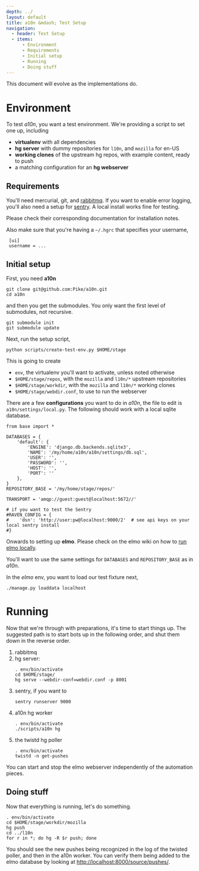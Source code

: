 ```yaml
---
depth: ../
layout: default
title: a10n &mdash; Test Setup
navigation:
  - header: Test Setup
  - items:
      - Environment
      - Requirements
      - Initial setup
      - Running
      - Doing stuff
---
```


<div class="alert">This document will evolve as the implementations do.</div>


<h1 id="environment" class="well">Environment</h1>

To test *a10n*, you want a test environment. We're providing a script
to set one up, including

* **virtualenv** with all dependencies
* **hg server** with dummy repositories for `l10n`, and `mozilla` for en-US
* **working clones** of the upstream hg repos, with example content, ready to push
* a matching configuration for an **hg webserver**


Requirements
------------

You'll need mercurial, git, and
[rabbitmq](http://www.rabbitmq.com/). If you want to enable error
logging, you'll also need a setup for
[sentry](https://getsentry.com/welcome/). A local install works fine
for testing.

Please check their corresponding documentation for installation notes.

Also make sure that you're having a `~/.hgrc` that specifies your username,

     [ui]
     username = ...


Initial setup
-------------

First, you need **a10n**

    git clone git@github.com:Pike/a10n.git
    cd a10n

and then you get the submodules. You only want the first level of
submodules, not recursive.

    git submodule init
    git submodule update

Next, run the setup script,

    python scripts/create-test-env.py $HOME/stage

This is going to create

* `env`, the virtualenv you'll want to activate, unless noted otherwise
* `$HOME/stage/repos`, with the `mozilla` and `l10n/*` upstream repositories
* `$HOME/stage/workdir`, with the `mozilla` and `l10n/*` working clones
* `$HOME/stage/webdir.conf`, to use to run the webserver

There are a few **configurations** you want to do in *a10n*, the file to edit is `a10n/settings/local.py`. The following should work with a local sqlite database.

    from base import *
    
    DATABASES = {
        'default': {
            'ENGINE': 'django.db.backends.sqlite3',
            'NAME': '/my/home/a10n/a10n/settings/db.sql',
            'USER': '',
            'PASSWORD': '',
            'HOST': '',
            'PORT': ''
        },
    }
    REPOSITORY_BASE = '/my/home/stage/repos/'
    
    TRANSPORT = 'amqp://guest:guest@localhost:5672//'
    
    # if you want to test the Sentry
    #RAVEN_CONFIG = {
    #    'dsn': 'http://user:pw@localhost:9000/2'  # see api keys on your local sentry install
    #}


Onwards to setting up **elmo**. Please check on the elmo wiki on how
to [run elmo
locally](https://github.com/mozilla/elmo/wiki/Running-locally).

You'll want to use the same settings for `DATABASES` and `REPOSITORY_BASE` as in *a10n*.

In the *elmo* env, you want to load our test fixture next,

    ./manage.py loaddata localhost


<h1 id="running" class="well">Running</h1>

Now that we're through with preparations, it's time to start things
up. The suggested path is to start bots up in the following order, and
shut them down in the reverse order.

1. rabbitmq
1. hg server:
   <pre><code>. env/bin/activate
   cd $HOME/stage/
   hg serve --webdir-conf=webdir.conf -p 8001</code></pre>
1. sentry, if you want to
   <pre><code>sentry runserver 9000</code></pre>
1. a10n hg worker
   <pre><code>. env/bin/activate
   ./scripts/a10n hg</code></pre>
1. the twistd hg poller
   <pre><code>. env/bin/activate
   twistd -n get-pushes</code></pre>

You can start and stop the elmo webserver independently of the
automation pieces.


Doing stuff
-----------

Now that everything is running, let's do something.

    . env/bin/activate
    cd $HOME/stage/workdir/mozilla
    hg push
    cd ../l10n
    for r in *; do hg -R $r push; done

You should see the new pushes being recognized in the log of the twisted poller, and then in the a10n worker. You can verify them being added to the elmo database by looking at [http://localhost:8000/source/pushes/](http://localhost:8000/source/pushes/).
